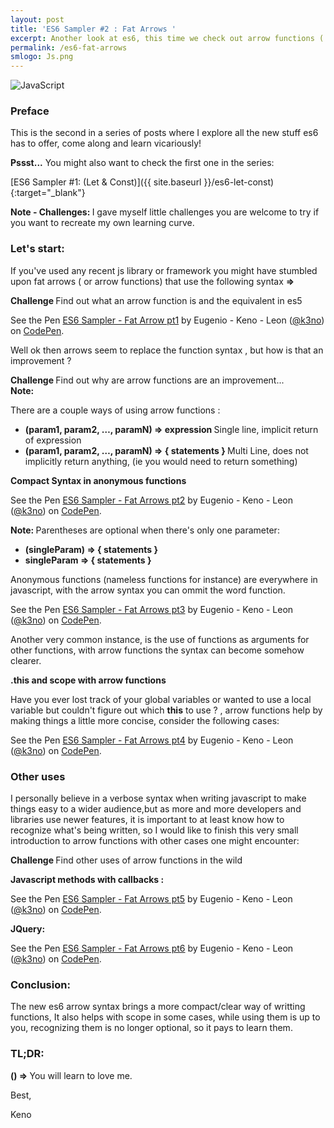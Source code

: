 ```yaml
---
layout: post
title: 'ES6 Sampler #2 : Fat Arrows '
excerpt: Another look at es6, this time we check out arrow functions ( or fat arrows) and how to use them.
permalink: /es6-fat-arrows
smlogo: Js.png
---
```


<div class="text-center"><img src={{ site.url }}"assets/images/JSLogo.jpg" alt="JavaScript"></div>

<h3 class="fancy">Preface</h3>

This is the second in a series of posts where I explore all the new stuff es6 has to offer, come along and learn vicariously!

<div class="speechBubble"><b>Pssst...</b> You might also want to check the first one in the series:
</div>

[ES6 Sampler #1: (Let & Const)]({{ site.baseurl }}/es6-let-const){:target="_blank"}


<div class="challenge"> <b>Note - Challenges: </b> I gave myself little challenges you are welcome to try if you want to recreate my own learning curve.</div>

<h3 class="fancy">Let's start:</h3>

If you've used any recent js library or framework you might have stumbled upon fat arrows ( or arrow functions) that use the following syntax <b> => </b>

<div class="challenge"> <b>Challenge </b>Find out what an arrow function is and the equivalent in es5 </div>

<p data-height="680" data-theme-id="0" data-slug-hash="zKkLKK" data-default-tab="result" data-user="k3no" data-embed-version="2" class="codepen">See the Pen <a href="http://codepen.io/k3no/pen/zKkLKK/">ES6 Sampler - Fat Arrow pt1</a> by Eugenio - Keno -  Leon (<a href="http://codepen.io/k3no">@k3no</a>) on <a href="http://codepen.io">CodePen</a>.</p>
<script async src="//assets.codepen.io/assets/embed/ei.js"></script>

Well ok then arrows seem to replace the function syntax , but how is that an improvement ?

<div class="challenge"> <b>Challenge </b>Find out why are arrow functions are an improvement...</div>

<div class="note"> <b>Note: </b>

There are a couple ways of using arrow functions :

<ul>

<li><b>(param1, param2, …, paramN) => expression </b> Single line, implicit return of expression  </li>
<li><b>(param1, param2, …, paramN) => { statements } </b> Multi Line, does not implicitly return anything, (ie you would need to return something)  </li>

</ul>

</div>

<b>Compact Syntax in anonymous functions</b>

<p data-height="470" data-theme-id="0" data-slug-hash="gwmjjq" data-default-tab="result" data-user="k3no" data-embed-version="2" class="codepen">See the Pen <a href="http://codepen.io/k3no/pen/gwmjjq/">ES6 Sampler - Fat Arrows pt2</a> by Eugenio - Keno -  Leon (<a href="http://codepen.io/k3no">@k3no</a>) on <a href="http://codepen.io">CodePen</a>.</p>
<script async src="//assets.codepen.io/assets/embed/ei.js"></script>

<div class="note"> <b>Note: </b>Parentheses are optional when there's only one parameter:
 <ul>
<li><b>(singleParam) => { statements }</b></li>
<li><b>singleParam => { statements }</b></li>
</ul>
</div>

Anonymous functions (nameless functions for instance) are everywhere in javascript, with the arrow syntax you can ommit the word function.

<p data-height="560" data-theme-id="0" data-slug-hash="EgWzAj" data-default-tab="result" data-user="k3no" data-embed-version="2" class="codepen">See the Pen <a href="http://codepen.io/k3no/pen/EgWzAj/">ES6 Sampler - Fat Arrows pt3</a> by Eugenio - Keno -  Leon (<a href="http://codepen.io/k3no">@k3no</a>) on <a href="http://codepen.io">CodePen</a>.</p>
<script async src="//assets.codepen.io/assets/embed/ei.js"></script>

Another very common instance, is the use of functions as arguments for other functions, with arrow functions the syntax can become somehow clearer.

<b>.this and scope with arrow functions</b>

Have you ever lost track of your global variables or wanted to use a local variable but couldn't figure out which <b>this</b> to use ? , arrow functions help by making things a little more concise, consider the following cases:

<p data-height="1000" data-theme-id="0" data-slug-hash="EgWqPQ" data-default-tab="result" data-user="k3no" data-embed-version="2" class="codepen">See the Pen <a href="http://codepen.io/k3no/pen/EgWqPQ/">ES6 Sampler - Fat Arrows pt4</a> by Eugenio - Keno -  Leon (<a href="http://codepen.io/k3no">@k3no</a>) on <a href="http://codepen.io">CodePen</a>.</p>
<script async src="//assets.codepen.io/assets/embed/ei.js"></script>

<h3 class="fancy">Other uses</h3>

I personally believe in a verbose syntax when writing javascript to make things easy to a wider audience,but as more and more developers and libraries use newer features, it is important to at least know how to recognize what's being written, so I would like to finish this very small introduction to arrow functions with other cases one might encounter:

<div class="challenge"> <b>Challenge </b>Find other uses of arrow functions in the wild</div>

<b>Javascript methods with callbacks :</b>

<p data-height="500" data-theme-id="0" data-slug-hash="mAmqJq" data-default-tab="result" data-user="k3no" data-embed-version="2" class="codepen">See the Pen <a href="http://codepen.io/k3no/pen/mAmqJq/">ES6 Sampler - Fat Arrows pt5</a> by Eugenio - Keno -  Leon (<a href="http://codepen.io/k3no">@k3no</a>) on <a href="http://codepen.io">CodePen</a>.</p>
<script async src="//assets.codepen.io/assets/embed/ei.js"></script>

<b>JQuery: </b>

<p data-height="620" data-theme-id="0" data-slug-hash="ALRarQ" data-default-tab="result" data-user="k3no" data-embed-version="2" class="codepen">See the Pen <a href="http://codepen.io/k3no/pen/ALRarQ/">ES6 Sampler - Fat Arrows pt6</a> by Eugenio - Keno -  Leon (<a href="http://codepen.io/k3no">@k3no</a>) on <a href="http://codepen.io">CodePen</a>.</p>
<script async src="//assets.codepen.io/assets/embed/ei.js"></script>

<h3 class ="fancy">Conclusion:</h3>

The new es6 arrow syntax brings a more compact/clear way of writting functions, It also helps with scope in some cases, while using them is up to you, recognizing them is no longer optional, so it pays to learn them.

<h3 class="fancy"> TL&#59;DR: </h3>

<b>() => </b> You will learn to love me.


Best,

Keno

